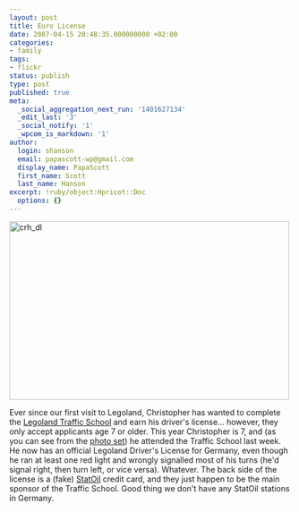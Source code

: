 ```yaml
---
layout: post
title: Euro License
date: 2007-04-15 20:48:35.000000000 +02:00
categories:
- family
tags:
- flickr
status: publish
type: post
published: true
meta:
  _social_aggregation_next_run: '1401627134'
  _edit_last: '3'
  _social_notify: '1'
  _wpcom_is_markdown: '1'
author:
  login: shanson
  email: papascott-wp@gmail.com
  display_name: PapaScott
  first_name: Scott
  last_name: Hanson
excerpt: !ruby/object:Hpricot::Doc
  options: {}
---
```

<p><a href="http://www.flickr.com/photos/papascott/460259550/" title="Photo Sharing"><img src="https://farm1.static.flickr.com/170/460259550_e8c56ab98f.jpg" width="500" height="319" alt="crh_dl" /></a></p>
<p>Ever since our first visit to Legoland, Christopher has wanted to complete the <a href="http://www.legoland.dk/LEGOLAND/rides/miniland.htm?view=Browse&amp;lc=en&amp;spotguid=%7B43085DDA-527A-4DC9-BCF6-F51D423DBD83%7D">Legoland Traffic School</a> and earn his driver's license... however, they only accept applicants age 7 or older. This year Christopher is 7, and (as you can see from the <a href="http://flickr.com/photos/papascott/sets/72157600058152348/">photo set</a>) he attended the Traffic School last week. He now has an official Legoland Driver's License for Germany, even though he ran at least one red light and wrongly signalled most of his turns (he'd signal right, then turn left, or vice versa). Whatever. The back side of the license is a (fake) <a href="http://www.statoil.com/">StatOil</a> credit card, and they just happen to be the main sponsor of the Traffic School. Good thing we don't have any StatOil stations in Germany.</p>
